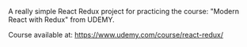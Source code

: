 A really simple React Redux project for practicing the course:
"Modern React with Redux" from UDEMY.

Course available at: https://www.udemy.com/course/react-redux/
